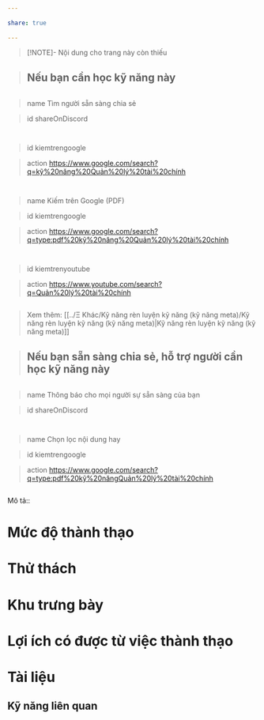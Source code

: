 ---  
share: true  
---  
> [!NOTE]- Nội dung cho trang này còn thiếu  
> ## Nếu bạn cần học kỹ năng này  
> ```button  
> name Tìm người sẵn sàng chia sẻ  
> id shareOnDiscord  
> ```  
> ```button  
> id kiemtrengoogle  
> action https://www.google.com/search?q=kỹ%20năng%20Quản%20lý%20tài%20chính  
> ```  
> ```button  
> name Kiếm trên Google (PDF)   
> id kiemtrengoogle  
> action https://www.google.com/search?q=type:pdf%20kỹ%20năng%20Quản%20lý%20tài%20chính  
> ```  
> ```button  
> id kiemtrenyoutube  
> action https://www.youtube.com/search?q=Quản%20lý%20tài%20chính  
> ```  
> Xem thêm: [[../Ξ Khác/Kỹ năng rèn luyện kỹ năng (kỹ năng meta)/Kỹ năng rèn luyện kỹ năng (kỹ năng meta)|Kỹ năng rèn luyện kỹ năng (kỹ năng meta)]]  
> ## Nếu bạn sẵn sàng chia sẻ, hỗ trợ người cần học kỹ năng này  
> ```button  
> name Thông báo cho mọi người sự sẵn sàng của bạn  
> id shareOnDiscord  
> ```  
> ```button  
> name Chọn lọc nội dung hay  
> id kiemtrengoogle  
> action https://www.google.com/search?q=type:pdf%20kỹ%20năngQuản%20lý%20tài%20chính  
> ```  
  
  
Mô tả::  
# Mức độ thành thạo  
# Thử thách  
# Khu trưng bày  
# Lợi ích có được từ việc thành thạo  
# Tài liệu  
## Kỹ năng liên quan  
